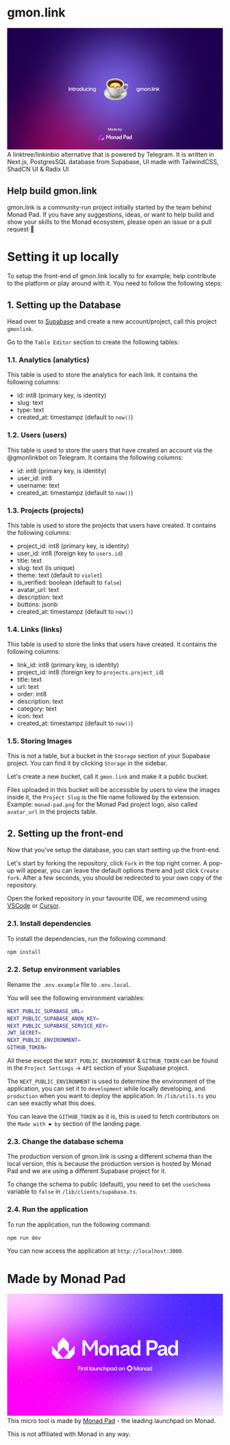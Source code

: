 # gmon.link
![gmon.link introduction banner](/public/assets/gmon-introduction.png)
A linktree/linkinbio alternative that is powered by Telegram. It is written in Next.js, PostgresSQL database from Supabase, UI made with TailwindCSS, ShadCN UI & Radix UI

## Help build gmon.link
gmon.link is a community-run project initially started by the team behind Monad Pad. If you have any suggestions, ideas, or want to help build and show your skills to the Monad ecosystem, please open an issue or a pull request 💜

# Setting it up locally
To setup the front-end of gmon.link locally to for example; help contribute to the platform or play around with it. You need to follow the following steps:

## 1. Setting up the Database
Head over to [Supabase](https://supabase.com/) and create a new account/project, call this project `gmonlink`.

Go to the `Table Editor` section to create the following tables:

### 1.1. Analytics (analytics)
This table is used to store the analytics for each link. It contains the following columns:
- id: int8 (primary key, is identity)
- slug: text
- type: text
- created_at: timestampz (default to `now()`)

### 1.2. Users (users)
This table is used to store the users that have created an account via the @gmonlinkbot on Telegram. It contains the following columns:
- id: int8 (primary key, is identity)
- user_id: int8
- username: text
- created_at: timestampz (default to `now()`)

### 1.3. Projects (projects)
This table is used to store the projects that users have created. It contains the following columns:
- project_id: int8 (primary key, is identity)
- user_id: int8 (foreign key to `users.id`)
- title: text
- slug: text (is unique)
- theme: text (default to `violet`)
- is_verified: boolean (default to `false`)
- avatar_url: text
- description: text
- buttons: jsonb
- created_at: timestampz (default to `now()`)

### 1.4. Links (links)
This table is used to store the links that users have created. It contains the following columns:
- link_id: int8 (primary key, is identity)
- project_id: int8 (foreign key to `projects.project_id`)
- title: text
- url: text
- order: int8
- description: text
- category: text
- icon: text
- created_at: timestampz (default to `now()`)

### 1.5. Storing Images
This is not a table, but a bucket in the `Storage` section of your Supabase project. You can find it by clicking `Storage` in the sidebar.

Let's create a new bucket, call it `gmon.link` and make it a public bucket.

Files uploaded in this bucket will be accessible by users to view the images inside it, the `Project Slug` is the file name followed by the extension.
Example: `monad-pad.png` for the Monad Pad project logo, also called `avatar_url` in the projects table.

## 2. Setting up the front-end
Now that you've setup the database, you can start setting up the front-end.

Let's start by forking the repository, click `Fork` in the top right corner. A pop-up will appear, you can leave the default options there and just click `Create fork`. After a few seconds, you should be redirected to your own copy of the repository.

Open the forked repository in your favourite IDE, we recommend using [VSCode](https://code.visualstudio.com/) or [Cursor](https://cursor.com/).

### 2.1. Install dependencies
To install the dependencies, run the following command:
```bash
npm install
```

### 2.2. Setup environment variables
Rename the `.env.example` file to `.env.local`.

You will see the following environment variables:
```bash
NEXT_PUBLIC_SUPABASE_URL=
NEXT_PUBLIC_SUPABASE_ANON_KEY=
NEXT_PUBLIC_SUPABASE_SERVICE_KEY=
JWT_SECRET=
NEXT_PUBLIC_ENVIRONMENT=
GITHUB_TOKEN=
```

All these except the `NEXT_PUBLIC_ENVIRONMENT` & `GITHUB_TOKEN` can be found in the `Project Settings` -> `API` section of your Supabase project.

The `NEXT_PUBLIC_ENVIRONMENT` is used to determine the environment of the application, you can set it to `development` while locally developing, and `production` when you want to deploy the application. In `/lib/utils.ts` you can see exactly what this does.

You can leave the `GITHUB_TOKEN` as it is, this is used to fetch contributors on the `Made with ❤️ by` section of the landing page.

### 2.3. Change the database schema
The production version of gmon.link is using a different schema than the local version, this is because the production version is hosted by Monad Pad and we are using a different Supabase project for it.

To change the schema to public (default), you need to set the `useSchema` variable to `false` in `/lib/clients/supabase.ts`.

### 2.4. Run the application
To run the application, run the following command:
```bash
npm run dev
```

You can now access the application at `http://localhost:3000`.

# Made by Monad Pad
![Monad Pad Banner](/public/assets/monadpad-image.png)
This micro tool is made by [Monad Pad](https://www.monadpad.xyz) - the leading launchpad on Monad.

This is not affiliated with Monad in any way.